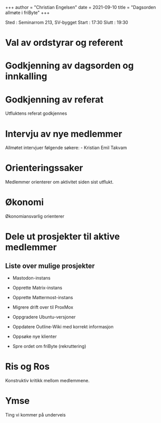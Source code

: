 +++
author = "Christian Engelsen"
date = 2021-09-10
title = "Dagsorden allmøte i friByte"
+++

Sted : Seminarrom 213, SV-bygget Start : 17:30 Slutt : 19:30

# Val av ordstyrar og referent

# Godkjenning av dagsorden og innkalling

# Godkjenning av referat

Utfluktens referat godkjennes

# Intervju av nye medlemmer

Allmøtet intervjuer følgende søkere: - Kristian Emil Takvam

# Orienteringssaker

Medlemmer orienterer om aktivitet siden sist utflukt.

# Økonomi

Økonomiansvarlig orienterer

# Dele ut prosjekter til aktive medlemmer

## Liste over mulige prosjekter

-   Mastodon-instans

-   Opprette Matrix-instans

-   Opprette Mattermost-instans

-   Migrere drift over til ProxMox

-   Oppgradere Ubuntu-versjoner

-   Oppdatere Outline-Wiki med korrekt informasjon

-   Oppsøke nye klienter

-   Spre ordet om friByte (rekruttering)

# Ris og Ros

Konstruktiv kritikk mellom medlemmene.

# Ymse

Ting vi kommer på underveis
